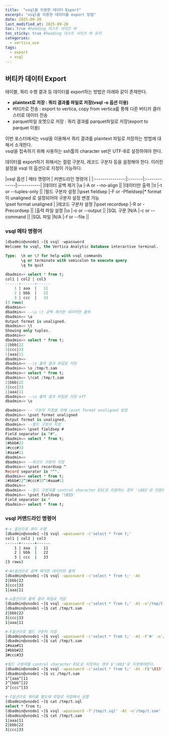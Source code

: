 ```yaml
---
title:  "vsql을 이용한 데이터 Export"
excerpt: "vsql을 이용한 데이터를 export 방법"
date: 2025-09-20
last_modified_at: 2025-09-20
toc: true #heading 리스트 사이즈 바
toc_sticky: true #heading 리스트 사이즈 바 유지
categories:
  - vertica_use
tags:
  - export
  - vsql
---
```


## 버티카 데이터 Export
테이블, 쿼리 수행 결과 등 데이터를 export하는 방법은 아래와 같이 존재한다.  
+ **plaintext로 저장 : 쿼리 결과를 파일로 저장(vsql -o 옵션 이용)**  
+ 버티카로 전송 : export to vertica, copy from vertica를 통해 다른 버티카 클러스터로 데이터 전송  
+ parquet파일 포멧으로 저장 : 쿼리 결과를 parquet파일로 저장(export to parquet 이용)  

이번 포스터에서는 vsql을 이용해서 쿼리 결과를 plaintext 파일로 저장하는 방법에 대해서 소개한다.  
vsql을 접속하기 위해 사용하는 ssh툴의 character set은 UTF-8로 설정하여야 한다.  
  
데이터를 export하기 위해서는 컬럼 구분자, 레코드 구분자 등을 설정해야 한다. 이러한 설정을 vsql 의 옵션으로 지정이 가능하다.  

|vsql 옵션 | 메타 명령어 | 커맨드라인 명령어 |
|:---------------:|:-------|:-------------|:-----------|
|데이터 공백 제거   |\a     |-A or --no-align      ||
|데이터만 출력      |\t     |-t or --tuples-only   ||
|필드 구분자 설정   |\pset fieldsep |-F or -Pfieldsep|* format 이 unaligned 로 설정되어야 구분자 설정 변경 가능<br/>\pset format unaligned |
|레코드 구분자 설정 |\pset recordsep |-R or -Precordsep ||
|출력 파일 설정    |\o    |-o or --output  ||
|SQL 구문        |N/A    |-c or --command  ||
|SQL 파일        |N/A    |-f or --file ||


### vsql 메타 명령어
```sql
[dbadmin@vnode1 ~]$ vsql -wpassword
Welcome to vsql, the Vertica Analytic Database interactive terminal.

Type:  \h or \? for help with vsql commands
       \g or terminate with semicolon to execute query
       \q to quit

dbadmin=> select * from t;
col1 | col2 | col3
------+------+------
    1 | aaa  |   11
    2 | bbb  |   22
    3 | ccc  |   33
(3 rows)
dbadmin=>
dbadmin=> --\a \t 공백 제거한 데이터만 출력
dbadmin=> \a
Output format is unaligned.
dbadmin=> \t
Showing only tuples.
dbadmin=>
dbadmin=> select * from t;
2|bbb|22
3|ccc|33
1|aaa|11
dbadmin=>
dbadmin=> --\o 출력 결과 파일로 저장
dbadmin=> \o /tmp/t.sam
dbadmin=> select * from t;
dbadmin=> \!cat /tmp/t.sam
2|bbb|22
3|ccc|33
1|aaa|11
dbadmin=> --\o 출력 결과 파일로 저장 off
dbadmin=> \o
```
  
```sql
dbadmin=> -- 구분자 지정을 위해 \pset format unaligned 설정
dbadmin=> \pset format unaligned
Output format is unaligned.
dbadmin=> --필드 구분자 지정
dbadmin=> \pset fieldsep #
Field separator is "#".
dbadmin=> select * from t;
2#bbb#22
3#ccc#33
1#aaa#11
dbadmin=>
dbadmin=> --레코드 구분자 지정
dbadmin=> \pset recordsep ^
Record separator is "^".
dbadmin=> select * from t;
2#bbb#22^3#ccc#33^1#aaa#11
dbadmin=>
dbadmin=> --필드 구분자를 control character ESC로 지정하는 경우 '\003'로 지정해야한다.
dbadmin=> \pset fieldsep '\033'
Field separator is "
dbadmin=> select * from t;

```

### vsql 커맨드라인 명령어
```bash
#-c 옵션으로 쿼리 수행
[dbadmin@vnode1 ~]$ vsql -wpassword -c'select * from t;'
col1 | col2 | col3
------+------+------
    1 | aaa  |   11
    2 | bbb  |   22
    3 | ccc  |   33
(3 rows)

#-At옵션으로 공백 제거한 데이터만 출력
[dbadmin@vnode1 ~]$ vsql -wpassword -c'select * from t;' -At
2|bbb|22
3|ccc|33
1|aaa|11

#-o옵션으로 출력 결과 파일로 저장
[dbadmin@vnode1 ~]$ vsql -wpassword -c'select * from t;' -At -o'/tmp/t.sam'
[dbadmin@vnode1 ~]$ cat /tmp/t.sam
2|bbb|22
3|ccc|33
1|aaa|11
```

```bash
#-F옵션으로 필드 구분자 지정
[dbadmin@vnode1 ~]$ vsql -wpassword -c'select * from t;' -At -F'#' -o'/tmp/t.sam'
[dbadmin@vnode1 ~]$ cat /tmp/t.sam
1#aaa#11
2#bbb#22
3#ccc#33

#필드 구분자를 control character ESC로 지정하는 경우 $'\003'로 지정해야한다.
[dbadmin@vnode1 ~]$ vsql -wpassword -c'select * from t;' -At -F$'\033' -o'/tmp/t.sam'
[dbadmin@vnode1 ~]$ vi /tmp/t.sam
1^[aaa^[11
2^[bbb^[22
3^[ccc^[33

#-f옵션으로 쿼리를 별도에 파일로 저장해서 실행
[dbadmin@vnode1 ~]$ cat /tmp/t.sql
select * from t;
[dbadmin@vnode1 ~]$ vsql -wpassword -f'/tmp/t.sql' -At -o'/tmp/t.sam'
[dbadmin@vnode1 ~]$ cat /tmp/t.sam
1|aaa|11
2|bbb|22
3|ccc|33
```





